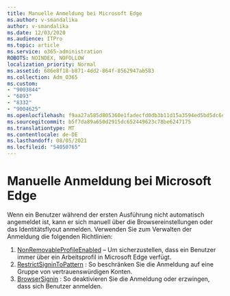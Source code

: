 ```yaml
---
title: Manuelle Anmeldung bei Microsoft Edge
ms.author: v-smandalika
author: v-smandalika
ms.date: 12/03/2020
ms.audience: ITPro
ms.topic: article
ms.service: o365-administration
ROBOTS: NOINDEX, NOFOLLOW
localization_priority: Normal
ms.assetid: 686e8f18-b871-4dd2-864f-8562947ab583
ms.collection: Adm_O365
ms.custom:
- "9003844"
- "6893"
- "8332"
- "9004625"
ms.openlocfilehash: f9aa27a585d805360e1fadecfd0db3b11d15a3594ed5bd5dc6c68cec37a4d6a2
ms.sourcegitcommit: b5f7da89a650d2915dc652449623c78be6247175
ms.translationtype: MT
ms.contentlocale: de-DE
ms.lasthandoff: 08/05/2021
ms.locfileid: "54050765"
---
```

# <a name="sign-in-to-microsoft-edge-manually"></a>Manuelle Anmeldung bei Microsoft Edge

Wenn ein Benutzer während der ersten Ausführung nicht automatisch angemeldet ist, kann er sich manuell über die Browsereinstellungen oder das Identitätsflyout anmelden. Verwenden Sie zum Verwalten der Anmeldung die folgenden Richtlinien:

1. [NonRemovableProfileEnabled](https://docs.microsoft.com/deployedge/microsoft-edge-policies#nonremovableprofileenabled) – Um sicherzustellen, dass ein Benutzer immer über ein Arbeitsprofil in Microsoft Edge verfügt.
2. [RestrictSigninToPattern](https://docs.microsoft.com/deployedge/microsoft-edge-policies#restrictsignintopattern) : So beschränken Sie die Anmeldung auf eine Gruppe von vertrauenswürdigen Konten.
3. [BrowserSignin](https://docs.microsoft.com/deployedge/microsoft-edge-policies#browsersignin) : So deaktivieren Sie die Anmeldung oder erzwingen, dass sich Benutzer anmelden.


